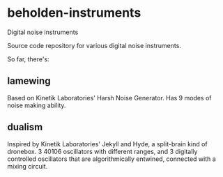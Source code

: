 # beholden-instruments
Digital noise instruments

Source code repository for various digital noise instruments.

So far, there's:

## lamewing
Based on Kinetik Laboratories' Harsh Noise Generator.
Has 9 modes of noise making ability.

## dualism
Inspired by Kinetik Laboratories' Jekyll and Hyde, a split-brain kind of dronebox.  3 40106 oscillators with different ranges, and 3 digitally controlled oscillators that are algorithmically entwined, connected with a mixing circuit.

